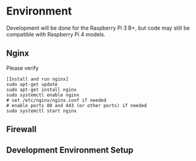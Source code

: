 # Environment

Development will be done for the Raspberry Pi 3 B+, but code may still be compatible with Raspberry Pi 4 models.

## Nginx
Please verify
```
[Install and run nginx]
sudo apt-get update
sudo apt-get install nginx
sudo systemctl enable nginx
# set /etc/nginx/nginx.conf if needed
# enable ports 80 and 443 (or other ports) if needed
sudo systemctl start nginx
```

## Firewall

## Development Environment Setup